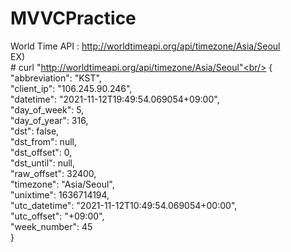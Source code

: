 # MVVCPractice

World Time API : 
  http://worldtimeapi.org/api/timezone/Asia/Seoul
  <br/>
  EX)<br/>
    # curl "http://worldtimeapi.org/api/timezone/Asia/Seoul"<br/>
    {<br/>
      "abbreviation": "KST",<br/>
      "client_ip": "106.245.90.246",<br/>
      "datetime": "2021-11-12T19:49:54.069054+09:00",<br/>
      "day_of_week": 5,<br/>
      "day_of_year": 316,<br/>
      "dst": false,<br/>
      "dst_from": null,<br/>
      "dst_offset": 0,<br/>
      "dst_until": null,<br/>
      "raw_offset": 32400,<br/>
      "timezone": "Asia/Seoul",<br/>
      "unixtime": 1636714194,<br/>
      "utc_datetime": "2021-11-12T10:49:54.069054+00:00",<br/>
      "utc_offset": "+09:00",<br/>
      "week_number": 45<br/>
    }<br/>
